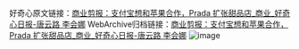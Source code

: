 好奇心原文链接：[商业剪报：支付宝想和苹果合作，Prada 扩张甜品店_商业_好奇心日报-唐云路 李会娜](https://www.qdaily.com/articles/3474.html)
WebArchive归档链接：[商业剪报：支付宝想和苹果合作，Prada 扩张甜品店_商业_好奇心日报-唐云路 李会娜](http://web.archive.org/web/20190623152258/https://www.qdaily.com/articles/3474.html)
![image](http://ww3.sinaimg.cn/large/007d5XDply1g3vb40sehij30u04dokjl)